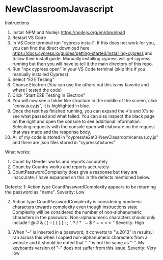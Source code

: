 # NewClassroomJavascript

Instructions
1. Install NPM and Nodejs https://nodejs.org/en/download
2. Restart VS Code
3. In VS Code terminal run "cypress install". If this does not work for you, you can find the direct download here https://docs.cypress.io/guides/getting-started/installing-cypress and follow their install guide. Manually installing cypress will get cypress running but then you will have to tell it the main directory of this repo.
4. Run "npx cypress open" in your VS Code terminal (skip this if you manually installed Cypress)
5. Select "E2E Testing"
6. Choose Electron (You can use the others but this is my favorite and where I tested the code)
7. Click "Start E2E Testing In Electron"
8. You will now see a folder like structure in the middle of the screen, click "census.cy.js", it is highlighted in blue.
9. Once the test has finished running, you can expand the √'s and X's to see what passed and what failed. You can also inspect the black page on the right and open the console to see additional information. Selecting requests with the console open will elaborate on the request that was made and the response body.
10. All of my code is stored in "cypress\e2e\0-NewClassroom\census.cy.js" and there are json files stored in "cypress\fixtures"

What works:
1. Count by Gender works and reports accurately
2. Count by Country works and reports accurately
3. CountPasswordComplexity does give a response but they are inaccurate, I have expanded on this in the defects mentioned below.

Defects:
1: Action type CountPasswordComplexity appears to be returning the password as "name".
Severity: Low

2. Action type CountPasswordComplexity is considering numberic characters towards complexity even though instructions state
Complexity will be considered the number of non-alphanumeric characters in the password.
Non-alphanumeric characters should only include ! @ # & ( ) – [ { } ] : ; ', ? / * ` ~ $ ^ + = < > “
Severity: High

3. When "–" is inserted in a password, it converts to "\u2013" in results. I ran across this when I copied non-alphanumeric characters
from a website and it should be noted that "-" is not the same as "–". My keyboards version of "-" does not suffer from this issue.
Severity: Very low
